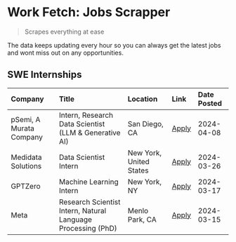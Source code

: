 # Work Fetch: Jobs Scrapper
> Scrapes everything at ease

The data keeps updating every hour so you can always get the latest jobs and wont miss out on any opportunities.

## SWE Internships
<!--START_SECTION:workfetch-->
| Company                 | Title                                                        | Location                | Link                                                                                                                                                                                                                                                                         | Date Posted   |
|:------------------------|:-------------------------------------------------------------|:------------------------|:-----------------------------------------------------------------------------------------------------------------------------------------------------------------------------------------------------------------------------------------------------------------------------|:--------------|
| pSemi, A Murata Company | Intern, Research Data Scientist (LLM & Generative AI)        | San Diego, CA           | [Apply](https://www.linkedin.com/jobs/view/intern-research-data-scientist-llm-generative-ai-at-psemi-a-murata-company-3887074168?position=9&pageNum=0&refId=deRwqpJvWba8ljtj1YXJwA%3D%3D&trackingId=cW927uT%2FozmYOJULUiOcpQ%3D%3D&trk=public_jobs_jserp-result_search-card) | 2024-04-08    |
| Medidata Solutions      | Data Scientist Intern                                        | New York, United States | [Apply](https://www.linkedin.com/jobs/view/data-scientist-intern-at-medidata-solutions-3810253704?position=8&pageNum=0&refId=deRwqpJvWba8ljtj1YXJwA%3D%3D&trackingId=fMzgQsT2u7g%2BramNh9rFkA%3D%3D&trk=public_jobs_jserp-result_search-card)                                | 2024-03-26    |
| GPTZero                 | Machine Learning Intern                                      | New York, NY            | [Apply](https://www.linkedin.com/jobs/view/machine-learning-intern-at-gptzero-3860723963?position=7&pageNum=0&refId=deRwqpJvWba8ljtj1YXJwA%3D%3D&trackingId=tC%2F3zpaA3eZwVX6wcAfGgQ%3D%3D&trk=public_jobs_jserp-result_search-card)                                         | 2024-03-17    |
| Meta                    | Research Scientist Intern, Natural Language Processing (PhD) | Menlo Park, CA          | [Apply](https://www.linkedin.com/jobs/view/research-scientist-intern-natural-language-processing-phd-at-meta-3858718375?position=5&pageNum=0&refId=deRwqpJvWba8ljtj1YXJwA%3D%3D&trackingId=YGg%2Fz4M%2FDbunQuzWgtEN8Q%3D%3D&trk=public_jobs_jserp-result_search-card)        | 2024-03-15    |
<!--END_SECTION:workfetch-->
